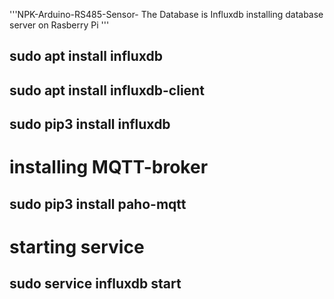 
'''NPK-Arduino-RS485-Sensor- 
The Database is Influxdb
installing database server on Rasberry Pi '''

## sudo apt install influxdb
## sudo apt install influxdb-client
## sudo pip3 install influxdb

# installing MQTT-broker
## sudo pip3 install paho-mqtt

# starting service
## sudo service influxdb start
